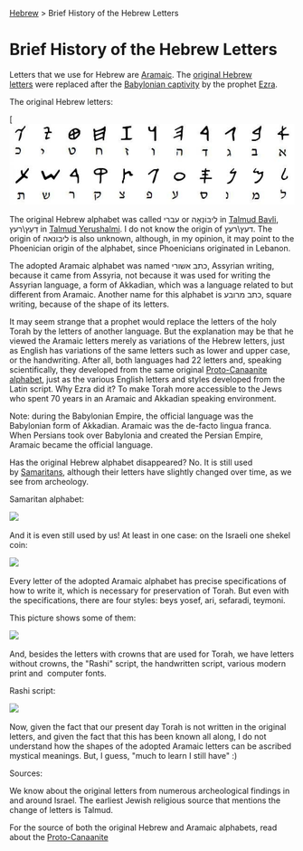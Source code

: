 [Hebrew](../README.md) > Brief History of the Hebrew Letters

# Brief History of the Hebrew Letters

Letters that we use for Hebrew are [Aramaic](http://en.wikipedia.org/wiki/Aramaic_language). The [original Hebrew letters](http://en.wikipedia.org/wiki/Paleo-Hebrew_alphabet) were replaced after the [Babylonian captivity](http://en.wikipedia.org/wiki/Babylonian_captivity) by the prophet [Ezra](http://en.wikipedia.org/wiki/Ezra).

The original Hebrew letters:

[![](images/paleo.jpg)

The original Hebrew alphabet was called עברי or לִיבּוֹנָאָה in [Talmud Bavli](http://en.wikipedia.org/wiki/Talmud#Talmud_Bavli_.28Babylonian_Talmud.29), דַעַץ\רעץ in [Talmud Yerushalmi](http://en.wikipedia.org/wiki/Jerusalem_Talmud). I do not know the origin of דעץ\רעץ. The origin of ליבונאה is also unknown, although, in my opinion, it may point to the Phoenician origin of the alphabet, since Phoenicians originated in Lebanon.

The adopted Aramaic alphabet was named כתב אשורי, Assyrian writing, because it came from Assyria, not because it was used for writing the Assyrian language, a form of Akkadian, which was a language related to but different from Aramaic. Another name for this alphabet is כתב מרובע, square writing, because of the shape of its letters.

It may seem strange that a prophet would replace the letters of the holy Torah by the letters of another language. But the explanation may be that he viewed the Aramaic letters merely as variations of the Hebrew letters, just as English has variations of the same letters such as lower and upper case, or the handwriting. After all, both languages had 22 letters and, speaking scientifically, they developed from the same original [Proto-Canaanite alphabet](http://en.wikipedia.org/wiki/Phoenician_alphabet), just as the various English letters and styles developed from the Latin script. Why Ezra did it? To make Torah more accessible to the Jews who spent 70 years in an Aramaic and Akkadian speaking environment.

Note: during the Babylonian Empire, the official language was the Babylonian form of Akkadian. Aramaic was the de-facto lingua franca. When Persians took over Babylonia and created the Persian Empire, Aramaic became the official language.

Has the original Hebrew alphabet disappeared? No. It is still used by [Samaritans](http://en.wikipedia.org/wiki/Samaritans), although their letters have slightly changed over time, as we see from archeology.

Samaritan alphabet:

[![](https://4.bp.blogspot.com/-iGqeZAV4gkg/UckEh9R8X-I/AAAAAAAAAFU/zbHIadvWXKA/s400/samaritan.gif)](http://4.bp.blogspot.com/-iGqeZAV4gkg/UckEh9R8X-I/AAAAAAAAAFU/zbHIadvWXKA/s1600/samaritan.gif)

And it is even still used by us! At least in one case: on the Israeli one shekel coin:

[![](https://images-blogger-opensocial.googleusercontent.com/gadgets/proxy?url=http%3A%2F%2Fupload.wikimedia.org%2Fwikipedia%2Fcommons%2F2%2F2d%2FNis_1_sheqel.png&container=blogger&gadget=a&rewriteMime=image%2F*&fpt=7bcfbce29e)](http://upload.wikimedia.org/wikipedia/commons/2/2d/Nis_1_sheqel.png)

Every letter of the adopted Aramaic alphabet has precise specifications of how to write it, which is necessary for preservation of Torah. But even with the specifications, there are four styles: beys yosef, ari, sefaradi, teymoni.

This picture shows some of them:

[![](https://1.bp.blogspot.com/-HSvX9mxO6kw/UdI9HzjdJwI/AAAAAAAAAFk/b7PLYx0JUAY/s400/ktav.jpg)](http://1.bp.blogspot.com/-HSvX9mxO6kw/UdI9HzjdJwI/AAAAAAAAAFk/b7PLYx0JUAY/s296/ktav.jpg)

And, besides the letters with crowns that are used for Torah, we have letters without crowns, the "Rashi" script, the handwritten script, various modern print and  computer fonts.

Rashi script:

[![](https://1.bp.blogspot.com/-01Un7o9y8V8/UdWomMkXJbI/AAAAAAAAAF0/j9PRtL1gOtk/s400/rashi.jpg)](http://1.bp.blogspot.com/-01Un7o9y8V8/UdWomMkXJbI/AAAAAAAAAF0/j9PRtL1gOtk/s418/rashi.jpg)

Now, given the fact that our present day Torah is not written in the original letters, and given the fact that this has been known all along, I do not understand how the shapes of the adopted Aramaic letters can be ascribed mystical meanings. But, I guess, "much to learn I still have" :)

Sources:

We know about the original letters from numerous archeological findings in and around Israel. The earliest Jewish religious source that mentions the change of letters is Talmud.

For the source of both the original Hebrew and Aramaic alphabets, read about the [Proto-Canaanite](http://en.wikipedia.org/wiki/Phoenician_alphabet)

